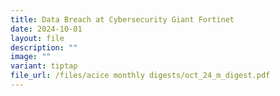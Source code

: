 ```yaml
---
title: Data Breach at Cybersecurity Giant Fortinet
date: 2024-10-01
layout: file
description: ""
image: ""
variant: tiptap
file_url: /files/acice monthly digests/oct_24_m_digest.pdf
---
```

